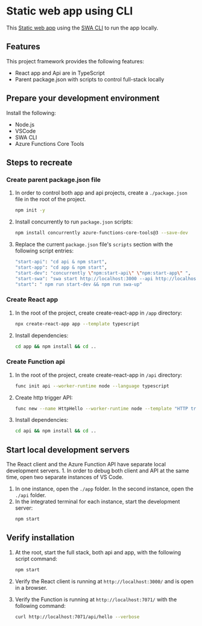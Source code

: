 # Static web app using CLI

This [Static web app](https://docs.microsoft.com/azure/static-web-apps/) using the [SWA CLI](https://github.com/Azure/static-web-apps-cli) to run the app locally.

## Features

This project framework provides the following features:

* React app and Api are in TypeScript
* Parent package.json with scripts to control full-stack locally

## Prepare your development environment

Install the following:

* Node.js
* VSCode
* SWA CLI
* Azure Functions Core Tools


## Steps to recreate 

### Create parent package.json file

1. In order to control both app and api projects, create a `./package.json` file in the root of the project.

    ```bash
    npm init -y
    ```

1. Install concurrently to run `package.json` scripts:

    ```bash
    npm install concurrently azure-functions-core-tools@3 --save-dev 
    ```

1. Replace the current `package.json` file's `scripts` section with the following script entries:

    ```bash
    "start-api": "cd api & npm start",
    "start-app": "cd app & npm start",
    "start-dev": "concurrently \"npm:start-api\" \"npm:start-app\" ",
    "start-swa": "swa start http://localhost:3000 --api http://localhost:7071",
    "start": " npm run start-dev && npm run swa-up"
    ```


### Create React app

1. In the root of the project, create create-react-app in `/app` directory:

    ```bash
    npx create-react-app app --template typescript
    ```

1. Install dependencies:

    ```bash
    cd app && npm install && cd ..
    ```

### Create Function api

1. In the root of the project, create create-react-app in `/api` directory:

    ```bash
    func init api --worker-runtime node --language typescript
    ```

1. Create http trigger API:

    ```bash 
    func new --name HttpHello --worker-runtime node --template "HTTP trigger" --language TypeScript --authlevel anonymous
    ```

1. Install dependencies:

    ```bash
    cd api && npm install && cd ..
    ```

## Start local development servers

The React client and the Azure Function API have separate local development servers. 1. In order to debug both client and API at the same time, open two separate instances of VS Code. 
1. In one instance, open the `./app` folder. In the second instance, open the `./api` folder. 
1. In the integrated terminal for each instance, start the development server:
    ```bash
    npm start
    ```


## Verify installation

1. At the root, start the full stack, both api and app, with the following script command:

    ```bash
    npm start
    ```

1. Verify the React client is running at `http://localhost:3000/` and is open in a browser.
1. Verify the Function is running at `http://localhost:7071/` with the following command:

    ```bash
    curl http://localhost:7071/api/hello --verbose
    ```